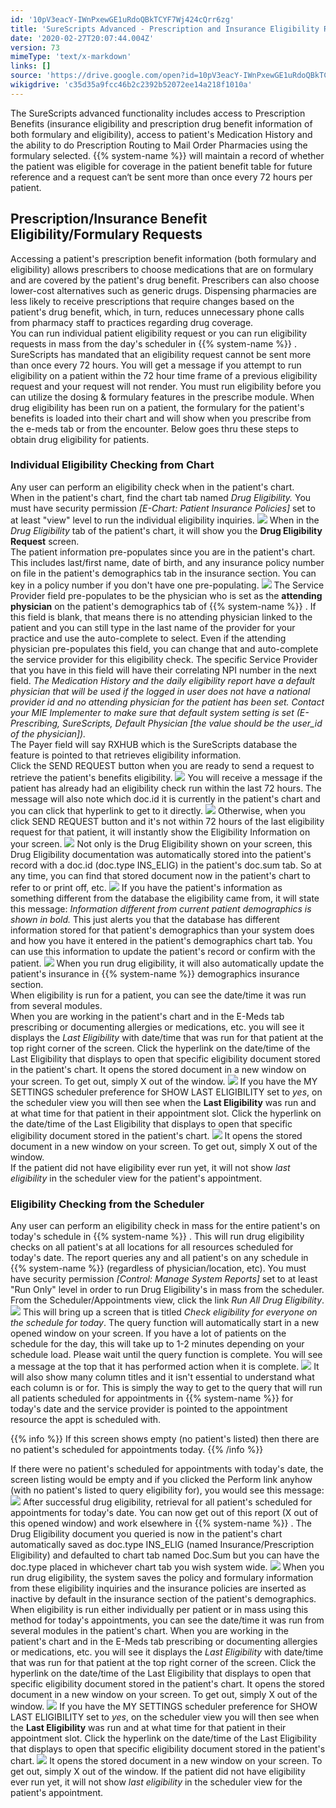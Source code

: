 ```yaml
---
id: '10pV3eacY-IWnPxewGE1uRdoQBkTCYF7Wj424cQrr6zg'
title: 'SureScripts Advanced - Prescription and Insurance Eligibility Requests'
date: '2020-02-27T20:07:44.004Z'
version: 73
mimeType: 'text/x-markdown'
links: []
source: 'https://drive.google.com/open?id=10pV3eacY-IWnPxewGE1uRdoQBkTCYF7Wj424cQrr6zg'
wikigdrive: 'c35d35a9fcc46b2c2392b52072ee14a218f1010a'
---
```

The SureScripts advanced functionality includes access to Prescription Benefits (insurance eligibility and prescription drug benefit information of both formulary and eligibility), access to patient's Medication History and the ability to do Prescription Routing to Mail Order Pharmacies using the formulary selected. {{% system-name %}} will maintain a record of whether the patient was eligible for coverage in the patient benefit table for future reference and a request can‘t be sent more than once every 72 hours per patient.

## Prescription/Insurance Benefit Eligibility/Formulary Requests

Accessing a patient's prescription benefit information (both formulary and eligibility) allows prescribers to choose medications that are on formulary and are covered by the patient's drug benefit. Prescribers can also choose lower-cost alternatives such as generic drugs. Dispensing pharmacies are less likely to receive prescriptions that require changes based on the patient's drug benefit, which, in turn, reduces unnecessary phone calls from pharmacy staff to practices regarding drug coverage.  
You can run individual patient eligibility request or you can run eligibility requests in mass from the day's scheduler in {{% system-name %}} . SureScripts has mandated that an eligibility request cannot be sent more than once every 72 hours. You will get a message if you attempt to run eligibility on a patient within the 72 hour time frame of a previous eligibility request and your request will not render. You must run eligibility before you can utilize the dosing & formulary features in the prescribe module. When drug eligibility has been run on a patient, the formulary for the patient's benefits is loaded into their chart and will show when you prescribe from the e-meds tab or from the encounter. Below goes thru these steps to obtain drug eligibility for patients.

### Individual Eligibility Checking from Chart

Any user can perform an eligibility check when in the patient's chart.  
When in the patient's chart, find the chart tab named *Drug Eligibility.* You must have security permission *[E-Chart: Patient Insurance Policies]* set to at least "view" level to run the individual eligibility inquiries.
![](../surescripts-advanced-prescription-and-insurance-eligibility-requests.assets/4f325022b98f0b4c691cb8aba20c2053.png)
When in the *Drug Eligibility* tab of the patient's chart, it will show you the **Drug Eligibility Request** screen.  
The patient information pre-populates since you are in the patient's chart. This includes last/first name, date of birth, and any insurance policy number on file in the patient's demographics tab in the insurance section. You can key in a policy number if you don't have one pre-populating.
![](../surescripts-advanced-prescription-and-insurance-eligibility-requests.assets/6f343288edc25d2f40b51d82e0a48bce.png)
The Service Provider field pre-populates to be the physician who is set as the **attending physician** on the patient's demographics tab of {{% system-name %}} . If this field is blank, that means there is no attending physician linked to the patient and you can still type in the last name of the provider for your practice and use the auto-complete to select. Even if the attending physician pre-populates this field, you can change that and auto-complete the service provider for this eligibility check. The specific Service Provider that you have in this field will have their correlating NPI number in the next field. *The Medication History and the daily eligibility report have a default physician that will be used if the logged in user does not have a national provider id and no attending physician for the patient has been set. Contact your MIE Implementer to make sure that default system setting is set (E-Prescribing, SureScripts, Default Physician [the value should be the user_id of the physician]).*  
The Payer field will say RXHUB which is the SureScripts database the feature is pointed to that retrieves eligibility information.  
Click the SEND REQUEST button when you are ready to send a request to retrieve the patient's benefits eligibility.
![](../surescripts-advanced-prescription-and-insurance-eligibility-requests.assets/6f343288edc25d2f40b51d82e0a48bce.png)
You will receive a message if the patient has already had an eligibility check run within the last 72 hours. The message will also note which doc.id it is currently in the patient's chart and you can click that hyperlink to get to it directly.
![](../surescripts-advanced-prescription-and-insurance-eligibility-requests.assets/87dc80b85fd2185f027469e9d95ec69a.png)
Otherwise, when you click SEND REQUEST button and it's not within 72 hours of the last eligibility request for that patient, it will instantly show the Eligibility Information on your screen.
![](../surescripts-advanced-prescription-and-insurance-eligibility-requests.assets/9066342fb2660ac5ad325ec3e71fae5a.png)
Not only is the Drug Eligibility shown on your screen, this Drug Eligibility documentation was automatically stored into the patient's record with a doc.id (doc.type INS_ELIG) in the patient's doc.sum tab. So at any time, you can find that stored document now in the patient's chart to refer to or print off, etc.
![](../surescripts-advanced-prescription-and-insurance-eligibility-requests.assets/aba5807546feb2b1c3603b2348c420b8.png)
If you have the patient's information as something different from the database the eligibility came from, it will state this message: *Information different from current patient demographics is shown in bold.* This just alerts you that the database has different information stored for that patient's demographics than your system does and how you have it entered in the patient's demographics chart tab. You can use this information to update the patient's record or confirm with the patient.
![](../surescripts-advanced-prescription-and-insurance-eligibility-requests.assets/ccd623a214113686b8f65595a20842cc.png)
When you run drug eligibility, it will also automatically update the patient's insurance in {{% system-name %}} demographics insurance section.  
When eligibility is run for a patient, you can see the date/time it was run from several modules.  
When you are working in the patient's chart and in the E-Meds tab prescribing or documenting allergies or medications, etc. you will see it displays the *Last Eligibility* with date/time that was run for that patient at the top right corner of the screen. Click the hyperlink on the date/time of the Last Eligibility that displays to open that specific eligibility document stored in the patient's chart. It opens the stored document in a new window on your screen. To get out, simply X out of the window.
![](../surescripts-advanced-prescription-and-insurance-eligibility-requests.assets/2634e7b1138ee58069994eea1f674689.png)
If you have the MY SETTINGS scheduler preference for SHOW LAST ELIGIBILITY set to *yes*, on the scheduler view you will then see when the **Last Eligibility** was run and at what time for that patient in their appointment slot. Click the hyperlink on the date/time of the Last Eligibility that displays to open that specific eligibility document stored in the patient's chart.
![](../surescripts-advanced-prescription-and-insurance-eligibility-requests.assets/d137ff094ae6f4f03922652150f48fe9.png)
It opens the stored document in a new window on your screen. To get out, simply X out of the window.  
If the patient did not have eligibility ever run yet, it will not show *last eligibility* in the scheduler view for the patient's appointment.

### Eligibility Checking from the Scheduler

Any user can perform an eligibility check in mass for the entire patient's on today's schedule in {{% system-name %}} . This will run drug eligibility checks on all patient's at all locations for all resources scheduled for today's date. The report queries any and all patient's on any schedule in {{% system-name %}} (regardless of physician/location, etc). You must have security permission *[Control: Manage System Reports]* set to at least "Run Only" level in order to run Drug Eligibility's in mass from the scheduler.  
From the Scheduler/Appointments view, click the link *Run All Drug Eligibility*.
![](../surescripts-advanced-prescription-and-insurance-eligibility-requests.assets/be13978420dd0bcc9163ee158b464191.png)
This will bring up a screen that is titled *Check eligibility for everyone on the schedule for today*. The query function will automatically start in a new opened window on your screen. If you have a lot of patients on the schedule for the day, this will take up to 1-2 minutes depending on your schedule load. Please wait until the query function is complete. You will see a message at the top that it has performed action when it is complete.
![](../surescripts-advanced-prescription-and-insurance-eligibility-requests.assets/9a5f4c50c1b1565afd8307dcfe1027d7.png)
It will also show many column titles and it isn't essential to understand what each column is or for. This is simply the way to get to the query that will run all patients scheduled for appointments in {{% system-name %}} for today's date and the service provider is pointed to the appointment resource the appt is scheduled with.

{{% info %}}
If this screen shows empty (no patient's listed) then there are no patient's scheduled for appointments today.
{{% /info %}}

If there were no patient's scheduled for appointments with today's date, the screen listing would be empty and if you clicked the Perform link anyhow (with no patient's listed to query eligibility for), you would see this message:
![](../surescripts-advanced-prescription-and-insurance-eligibility-requests.assets/428eba1fa4d9f0324429988a914d1eb6.png)
After successful drug eligibility, retrieval for all patient's scheduled for appointments for today's date. You can now get out of this report (X out of this opened window) and work elsewhere in {{% system-name %}} . The Drug Eligibility document you queried is now in the patient's chart automatically saved as doc.type INS_ELIG (named Insurance/Prescription Eligibility) and defaulted to chart tab named Doc.Sum but you can have the doc.type placed in whichever chart tab you wish system wide.
![](../surescripts-advanced-prescription-and-insurance-eligibility-requests.assets/95023d3a6cbc06fce855371a3e71757b.png)
When you run drug eligibility, the system saves the policy and formulary information from these eligibility inquiries and the insurance policies are inserted as inactive by default in the insurance section of the patient's demographics.
When eligibility is run either individually per patient or in mass using this method for today's appointments, you can see the date/time it was run from several modules in the patient's chart.
When you are working in the patient's chart and in the E-Meds tab prescribing or documenting allergies or medications, etc. you will see it displays the *Last Eligibility* with date/time that was run for that patient at the top right corner of the screen. Click the hyperlink on the date/time of the Last Eligibility that displays to open that specific eligibility document stored in the patient's chart. It opens the stored document in a new window on your screen. To get out, simply X out of the window.
![](../surescripts-advanced-prescription-and-insurance-eligibility-requests.assets/2634e7b1138ee58069994eea1f674689.png)
If you have the MY SETTINGS scheduler preference for SHOW LAST ELIGIBILITY set to *yes*, on the scheduler view you will then see when the **Last Eligibility** was run and at what time for that patient in their appointment slot. Click the hyperlink on the date/time of the Last Eligibility that displays to open that specific eligibility document stored in the patient's chart.
![](../surescripts-advanced-prescription-and-insurance-eligibility-requests.assets/d137ff094ae6f4f03922652150f48fe9.png)
It opens the stored document in a new window on your screen. To get out, simply X out of the window.
If the patient did not have eligibility ever run yet, it will not show *last eligibility* in the scheduler view for the patient's appointment.
